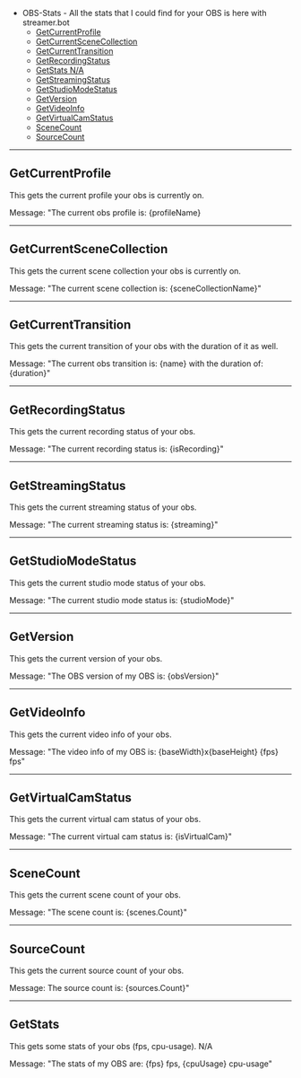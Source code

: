 - OBS-Stats - All the stats that I could find for your OBS is here with streamer.bot
  * [GetCurrentProfile](#getcurrentprofile)
  * [GetCurrentSceneCollection](#getcurrentscenecollection)
  * [GetCurrentTransition](#getcurrenttransition)
  * [GetRecordingStatus](#getrecordingstatus)
  * [GetStats N/A](#getstats)
  * [GetStreamingStatus](#getstreamingstatus)
  * [GetStudioModeStatus](#getstudiomodestatus)
  * [GetVersion](#getversion)
  * [GetVideoInfo](#getvideoinfo)
  * [GetVirtualCamStatus](#getvirtualcamstatus)
  * [SceneCount](#scenecount)
  * [SourceCount](#sourcecount)

---

## GetCurrentProfile
This gets the current profile your obs is currently on.

Message: "The current obs profile is: {profileName}

---

## GetCurrentSceneCollection
This gets the current scene collection your obs is currently on.

Message: "The current scene collection is: {sceneCollectionName}"

---

## GetCurrentTransition
This gets the current transition of your obs with the duration of it as well.

Message: "The current obs transition is: {name} with the duration of: {duration}"

---

## GetRecordingStatus
This gets the current recording status of your obs.

Message: "The current recording status is: {isRecording}"

---

## GetStreamingStatus
This gets the current streaming status of your obs.

Message: "The current streaming status is: {streaming}"

---

## GetStudioModeStatus
This gets the current studio mode status of your obs.

Message: "The current studio mode status is: {studioMode}"

---

## GetVersion
This gets the current version of your obs.

Message: "The OBS version of my OBS is: {obsVersion}"

---

## GetVideoInfo
This gets the current video info of your obs.

Message: "The video info of my OBS is: {baseWidth}x{baseHeight} {fps} fps"

---

## GetVirtualCamStatus
This gets the current virtual cam status of your obs.

Message: "The current virtual cam status is: {isVirtualCam}"

---

## SceneCount
This gets the current scene count of your obs.

Message: "The scene count is: {scenes.Count}"

---

## SourceCount
This gets the current source count of your obs.

Message: The source count is: {sources.Count}"

---

## GetStats
This gets some stats of your obs (fps, cpu-usage). N/A

Message: "The stats of my OBS are: {fps} fps, {cpuUsage} cpu-usage"
